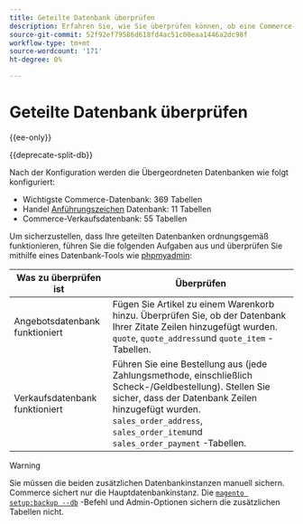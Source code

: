 ```yaml
---
title: Geteilte Datenbank überprüfen
description: Erfahren Sie, wie Sie überprüfen können, ob eine Commerce-geteilte Datenbankkonfiguration ordnungsgemäß funktioniert.
source-git-commit: 52f92ef79586d618fd4ac51c00eaa1446a2dc98f
workflow-type: tm+mt
source-wordcount: '171'
ht-degree: 0%

---
```



# Geteilte Datenbank überprüfen

{{ee-only}}

{{deprecate-split-db}}

Nach der Konfiguration werden die Übergeordneten Datenbanken wie folgt konfiguriert:

- Wichtigste Commerce-Datenbank: 369 Tabellen
- Handel [Anführungszeichen](https://glossary.magento.com/quote) Datenbank: 11 Tabellen
- Commerce-Verkaufsdatenbank: 55 Tabellen

Um sicherzustellen, dass Ihre geteilten Datenbanken ordnungsgemäß funktionieren, führen Sie die folgenden Aufgaben aus und überprüfen Sie mithilfe eines Datenbank-Tools wie [phpmyadmin](https://devdocs.magento.com/guides/v2.4/install-gde/prereq/optional.html#install-optional-phpmyadmin):

| Was zu überprüfen ist | Überprüfen |
| -------------- | ------------- |
| Angebotsdatenbank funktioniert | Fügen Sie Artikel zu einem Warenkorb hinzu. Überprüfen Sie, ob der Datenbank Ihrer Zitate Zeilen hinzugefügt wurden. `quote`, `quote_address`und `quote_item` -Tabellen. |
| Verkaufsdatenbank funktioniert | Führen Sie eine Bestellung aus (jede Zahlungsmethode, einschließlich Scheck-/Geldbestellung). Stellen Sie sicher, dass der Datenbank Zeilen hinzugefügt wurden. `sales_order_address`, `sales_order_item`und `sales_order_payment` -Tabellen. |

>[!WARNING]
>
>Sie müssen die beiden zusätzlichen Datenbankinstanzen manuell sichern. Commerce sichert nur die Hauptdatenbankinstanz. Die [`magento setup:backup --db`](https://devdocs.magento.com/guides/v2.4/install-gde/install/cli/install-cli-backup.html) -Befehl und Admin-Optionen sichern die zusätzlichen Tabellen nicht.

